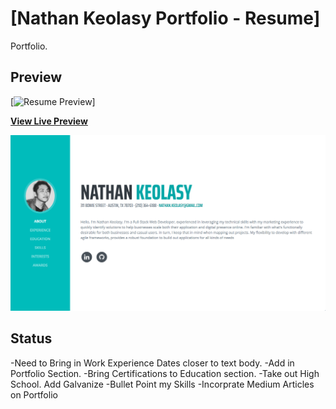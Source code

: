 # [Nathan Keolasy Portfolio - Resume]

Portfolio.

## Preview

[![Resume Preview](https://imgur.com/a/mb8dgFv)]

**[View Live Preview](https://imgur.com/a/mb8dgFv)**

![Preview](./img/preview.jpg)

## Status

-Need to Bring in Work Experience Dates closer to text body.
-Add in Portfolio Section.
-Bring Certifications to Education section.
-Take out High School. Add Galvanize
-Bullet Point my Skills
-Incorprate Medium Articles on Portfolio


